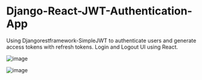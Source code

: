 # Django-React-JWT-Authentication-App

Using Djangorestframework-SimpleJWT to authenticate users and generate access tokens with refresh tokens.  Login and Logout UI using React. 

![image](https://github.com/drewcar95/Django-React-JWT-Authentication-App/assets/101273581/72a72189-bf0e-42f7-950d-be99afbf25c9)

![image](https://github.com/drewcar95/Django-React-JWT-Authentication-App/assets/101273581/4edc30e1-4c8d-4771-be0f-06fe336d9d62)


